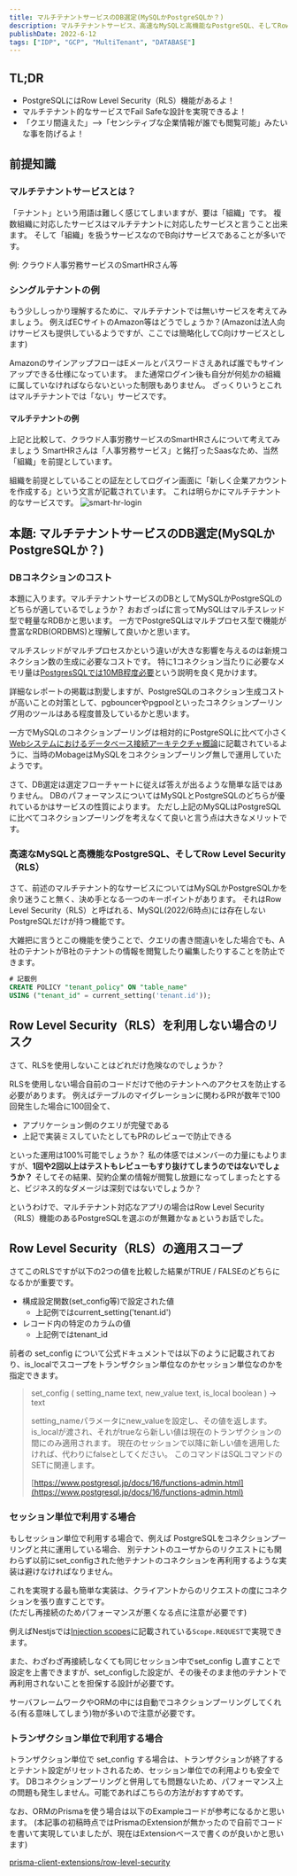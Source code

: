 ```yaml
---
title: マルチテナントサービスのDB選定(MySQLかPostgreSQLか？)
description: マルチテナントサービス、高速なMySQLと高機能なPostgreSQL、そしてRow Level Security（RLS）について
publishDate: 2022-6-12
tags: ["IDP", "GCP", "MultiTenant", "DATABASE"]
---
```


## TL;DR

- PostgreSQLにはRow Level Security（RLS）機能があるよ！
- マルチテナント的なサービスでFail Safeな設計を実現できるよ！
- 「クエリ間違えた」-->「センシティブな企業情報が誰でも閲覧可能」みたいな事を防げるよ！

## 前提知識

### マルチテナントサービスとは？

「テナント」という用語は難しく感じてしまいますが、要は「組織」です。
複数組織に対応したサービスはマルチテナントに対応したサービスと言うこと出来ます。
そして「組織」を扱うサービスなのでB向けサービスであることが多いです。

例: クラウド人事労務サービスのSmartHRさん等

### シングルテナントの例

もう少ししっかり理解するために、マルチテナントでは無いサービスを考えてみましょう。
例えばECサイトのAmazon等はどうでしょうか？(Amazonは法人向けサービスも提供しているようですが、ここでは簡略化してC向けサービスとします)

AmazonのサインアップフローはEメールとパスワードさえあれば誰でもサインアップできる仕様になっています。
また通常ログイン後も自分が何処かの組織に属していなければならないといった制限もありません。
ざっくりいうとこれはマルチテナントでは「ない」サービスです。

#### マルチテナントの例

上記と比較して、クラウド人事労務サービスのSmartHRさんについて考えてみましょう
SmartHRさんは「人事労務サービス」と銘打ったSaasなため、当然「組織」を前提としています。

組織を前提としていることの証左としてログイン画面に「新しく企業アカウントを作成する」という文言が記載されています。
これは明らかにマルチテナント的なサービスです。
![smart-hr-login](/posts/multi-tenant-db-mysql-or-postgresql/smart-hr-login-screen.png)

## 本題: マルチテナントサービスのDB選定(MySQLかPostgreSQLか？)

### DBコネクションのコスト

本題に入ります。マルチテナントサービスのDBとしてMySQLかPostgreSQLのどちらが適しているでしょうか？
おおざっぱに言ってMySQLはマルチスレッド型で軽量なRDBかと思います。
一方でPostgreSQLはマルチプロセス型で機能が豊富なRDB(ORDBMS)と理解して良いかと思います。

マルチスレッドがマルチプロセスかという違いが大きな影響を与えるのは新規コネクション数の生成に必要なコストです。
特に1コネクション当たりに必要なメモリ量は[PostgresSQLでは10MB程度必要](https://cloud.ibm.com/docs/databases-for-postgresql?topic=databases-for-postgresql-managing-connections&locale=ja#-)という説明を良く見かけます。

詳細なレポートの掲載は割愛しますが、PostgreSQLのコネクション生成コストが高いことの対策として、pgbouncerやpgpoolといったコネクションプーリング用のツールはある程度普及しているかと思います。

一方でMySQLのコネクションプーリングは相対的にPostgreSQLに比べて小さく[Webシステムにおけるデータベース接続アーキテクチャ概論](https://blog.yuuk.io/entry/architecture-of-database-connection#PostgreSQL%E3%81%A8MySQL)に記載されているように、当時のMobageはMySQLをコネクションプーリング無しで運用していたようです。

さて、DB選定は選定フローチャートに従えば答えが出るような簡単な話ではありません。
DBのパフォーマンスについてはMySQLとPostgreSQLのどちらが優れているかはサービスの性質によります。
ただし上記のMySQLはPostgreSQLに比べてコネクションプーリングを考えなくて良いと言う点は大きなメリットです。

### 高速なMySQLと高機能なPostgreSQL、そしてRow Level Security（RLS）

さて、前述のマルチテナント的なサービスについてはMySQLかPostgreSQLかを余り迷うこと無く、決め手となる一つのキーポイントがあります。
それはRow Level Security（RLS）と呼ばれる、MySQL(2022/6時点)には存在しないPostgreSQLだけが持つ機能です。

大雑把に言うとこの機能を使うことで、クエリの書き間違いをした場合でも、A社のテナントがB社のテナントの情報を閲覧したり編集したりすることを防止できます。

```sql
# 記載例
CREATE POLICY "tenant_policy" ON "table_name"
USING ("tenant_id" = current_setting('tenant.id'));
```

## Row Level Security（RLS）を利用しない場合のリスク

さて、RLSを使用しないことはどれだけ危険なのでしょうか？

RLSを使用しない場合自前のコードだけで他のテナントへのアクセスを防止する必要があります。
例えばテーブルのマイグレーションに関わるPRが数年で100回発生した場合に100回全て、

- アプリケーション側のクエリが完璧である
- 上記で実装ミスしていたとしてもPRのレビューで防止できる

といった運用は100%可能でしょうか？
私の体感ではメンバーの力量にもよりますが、**1回や2回以上はテストもレビューもすり抜けてしまうのではないでしょうか？**
そしてその結果、契約企業の情報が閲覧し放題になってしまったとすると、ビジネス的なダメージは深刻ではないでしょうか？

というわけで、マルチテナント対応なアプリの場合はRow Level Security（RLS）機能のあるPostgreSQLを選ぶのが無難かなぁというお話でした。

## Row Level Security（RLS）の適用スコープ

さてこのRLSですが以下の2つの値を比較した結果がTRUE / FALSEのどちらになるかが重要です。

- 構成設定関数(set_config等)で設定された値
  - 上記例ではcurrent_setting('tenant.id')
- レコード内の特定のカラムの値
  - 上記例ではtenant_id

前者の set_config について公式ドキュメントでは以下のように記載されており、is_localでスコープをトランザクション単位なのかセッション単位なのかを指定できます。

> set_config ( setting_name text, new_value text, is_local boolean ) → text
>
> setting_nameパラメータにnew_valueを設定し、その値を返します。 is_localが渡され、それがtrueなら新しい値は現在のトランザクションの間にのみ適用されます。 現在のセッションで以降に新しい値を適用したければ、代わりにfalseとしてください。 このコマンドはSQLコマンドのSETに関連します。
>
> [https://www.postgresql.jp/docs/16/functions-admin.html](https://www.postgresql.jp/docs/16/functions-admin.html)

### セッション単位で利用する場合

もしセッション単位で利用する場合で、例えば PostgreSQLをコネクションプーリングと共に運用している場合、
別テナントのユーザからのリクエストにも関わらず以前にset_configされた他テナントのコネクションを再利用するような実装は避けなければなりません。

これを実現する最も簡単な実装は、クライアントからのリクエストの度にコネクションを張り直すことです。  
(ただし再接続のためパフォーマンスが悪くなる点に注意が必要です)

例えばNestjsでは[Injection scopes](https://docs.nestjs.com/fundamentals/injection-scopes)に記載されている`Scope.REQUEST`で実現できます。

また、わざわざ再接続しなくても同じセッション中でset_config し直すことで設定を上書できますが、set_configした設定が、その後そのまま他のテナントで再利用されないことを担保する設計が必要です。

サーバフレームワークやORMの中には自動でコネクションプーリングしてくれる(有る意味してしまう)物が多いので注意が必要です。

### トランザクション単位で利用する場合

トランザクション単位で set_config する場合は、トランザクションが終了するとテナント設定がリセットされるため、セッション単位での利用よりも安全です。
DBコネクションプーリングと併用しても問題ないため、パフォーマンス上の問題も発生しません。可能であればこちらの方法がおすすめです。

なお、ORMのPrismaを使う場合は以下のExampleコードが参考になるかと思います。
(本記事の初稿時点ではPrismaのExtensionが無かったので自前でコードを書いて実現していましたが、現在はExtensionベースで書くのが良いかと思います)

[prisma-client-extensions/row-level-security](https://github.com/prisma/prisma-client-extensions/blob/03a45bdf777fe31591fb1c33568d22731af334dd/row-level-security/script.ts)
